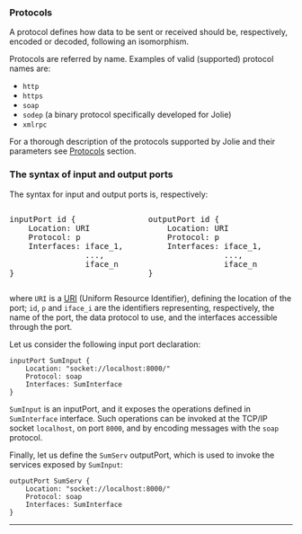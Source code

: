 ### Protocols

A protocol defines how data to be sent or received should be, respectively, encoded or decoded, following an isomorphism. 

Protocols are referred by name. Examples of valid (supported) protocol names are:

- `http`
- `https`
- `soap`
- `sodep` (a binary protocol specifically developed for Jolie)
- `xmlrpc`

For a thorough description of the protocols supported by Jolie and their parameters see [Protocols](/documentation/protocols/introduction.html) section.

### The syntax of input and output ports

The syntax for input and output ports is, respectively:

<div style="overflow:auto;">
    <div style="float:left; width:49%;">
        <pre class="syntax">
inputPort id {
    Location: URI
    Protocol: p
    Interfaces: iface_1, 
                ..., 
                iface_n
}
</pre>
    </div>
    <div style="float:left; width:49%;">
        <pre class="syntax">
outputPort id {
    Location: URI
    Protocol: p
    Interfaces: iface_1, 
                ..., 
                iface_n
}
</pre>
    </div>
</div>

where `URI` is a [URI](http://en.wikipedia.org/wiki/Uniform_resource_identifier) (Uniform Resource Identifier), defining the location of the port; `id`, `p` and `iface_i` are the identifiers representing, respectively, the name of the port, the data protocol to use, and the interfaces accessible through the port.

Let us consider the following input port declaration:

<pre><code class="language-jolie code">inputPort SumInput {
    Location: "socket://localhost:8000/"
    Protocol: soap
    Interfaces: SumInterface
}
</code></pre>

`SumInput` is an inputPort, and it exposes the operations defined in `SumInterface` interface. Such operations can be invoked at the TCP/IP socket `localhost`, on port `8000`, and by encoding messages with the `soap` protocol.

Finally, let us define the `SumServ` outputPort, which is used to invoke the services exposed by `SumInput`:

<pre><code class="language-jolie code">outputPort SumServ {
    Location: "socket://localhost:8000/"
    Protocol: soap
    Interfaces: SumInterface
}
</code></pre>

---